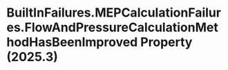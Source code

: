 # BuiltInFailures.MEPCalculationFailures.FlowAndPressureCalculationMethodHasBeenImproved Property (2025.3)

﻿